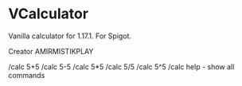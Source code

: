 # VCalculator
Vanilla calculator for 1.17.1. For Spigot.

Creator AMIRMISTIKPLAY

/calc 5+5
/calc 5-5
/calc 5*5
/calc 5/5
/calc 5^5
/calc help - show all commands
